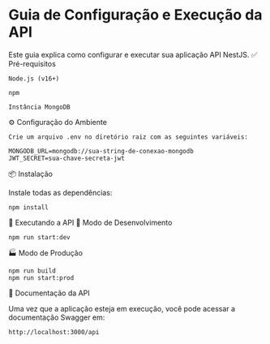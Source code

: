 # Guia de Configuração e Execução da API

Este guia explica como configurar e executar sua aplicação API NestJS.
✅ Pré-requisitos

    Node.js (v16+)

    npm

    Instância MongoDB

⚙️ Configuração do Ambiente

    Crie um arquivo .env no diretório raiz com as seguintes variáveis:

    MONGODB_URL=mongodb://sua-string-de-conexao-mongodb
    JWT_SECRET=sua-chave-secreta-jwt

📦 Instalação

Instale todas as dependências:

    npm install

🚀 Executando a API
🔧 Modo de Desenvolvimento

    npm run start:dev

🏭 Modo de Produção

    npm run build
    npm run start:prod

📘 Documentação da API

Uma vez que a aplicação esteja em execução, você pode acessar a documentação Swagger em:

    http://localhost:3000/api
